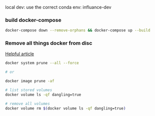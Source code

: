 
local dev:
use the correct conda env: influance-dev





### build docker-compose
```sh
docker-compose down --remove-orphans && docker-compose up --build
```

### Remove all things docker from disc
[Helpful article](https://jhooq.com/docker-error-no-space-left/)
```sh
docker system prune --all --force

# or

docker image prune -af

# list stored volumes
docker volume ls -qf dangling=true

# remove all volumes
docker volume rm $(docker volume ls -qf dangling=true)
```